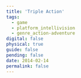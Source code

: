 ```yaml
---
title: 'Triple Action'
tags:
  - game
  - platform_intellivision
  - genre_action-adventure
digital: false
physical: true
guide: false
pending: false
date: 2014-02-14
permalink: false
---
```

